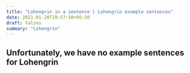 ```yaml
---
title: "Lohengrin in a sentence | Lohengrin example sentences"
date: 2021-01-20T19:57:50+05:30
draft: falses
summary: "Lohengrin"
---
```

## Unfortunately, we have no example sentences for Lohengrin                 
